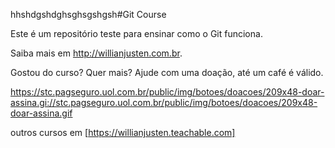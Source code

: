 ﻿hhshdgshdghsghsgshgsh#Git Course

Este é um repositório teste para ensinar como o Git funciona.

Saiba mais em http://willianjusten.com.br.


Gostou do curso? Quer mais? Ajude com uma doação, até um café é válido.

https://stc.pagseguro.uol.com.br/public/img/botoes/doacoes/209x48-doar-assina.gi://stc.pagseguro.uol.com.br/public/img/botoes/doacoes/209x48-doar-assina.gif


outros cursos em [https://willianjusten.teachable.com]
